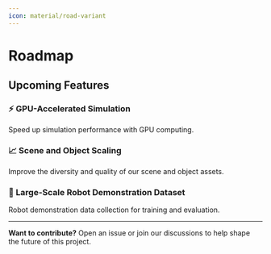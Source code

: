 ```yaml
---
icon: material/road-variant
---
```


# **Roadmap**

## **Upcoming Features**

### ⚡ GPU-Accelerated Simulation
Speed up simulation performance with GPU computing.

### 📈 Scene and Object Scaling  
Improve the diversity and quality of our scene and object assets.

### 🤖 Large-Scale Robot Demonstration Dataset
Robot demonstration data collection for training and evaluation.

---

**Want to contribute?** Open an issue or join our discussions to help shape the future of this project.